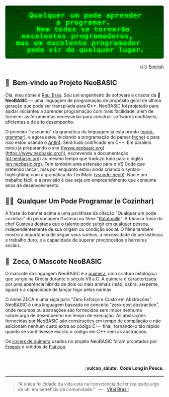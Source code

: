 ![NeoBASIC banner](https://raw.githubusercontent.com/neobasic/.github/main/assets/profile-banner_pt.png)

<p align="right">🇬🇧 <a href="https://github.com/neobasic">English</a></p>

## 🤗&nbsp; Bem-vindo ao Projeto NeoBASIC

Olá, meu nome é [Raul Bras](https://github.com/teknolista). Sou um engenheiro de software e criador da 🔰 **NeoBASIC** — uma linguagem de programação de propósito geral de última geração que pode ser transpilada para **C++**. NeoBASIC foi projetado para ajudar iniciantes a aprender programação com mais facilidade, além de fornecer as ferramentas necessárias para construir softwares confiáveis, eficientes e de alto desempenho.

O primeiro "rascunho" da gramática da linguagem já está pronto ([neob-grammar](https://github.com/neobasic/neob-grammar)), e agora estou iniciando a programação do parser ([ngne](https://github.com/neobasic/ngne)) e para isso estou usando o [Antlr4](https://www.antlr.org/). Será tudo codificado em C++. Em paralelo estou já preparando o site ([www.neobasic.org](https://www.neobasic.org/)), escrevendo a documentação ([pt.neobasic.org](https://pt.neobasic.org/)) ao mesmo tempo que traduzo tudo para o inglês ([en.neobasic.org](https://en.neobasic.org/)). Tem também uma extensão para o VS Code que pretendo lançar, mas por enquanto estou ainda criando o syntax-highlighting com a gramática do TextMate ([vscode-neob](https://github.com/neobasic/vscode-neob)). Não é um trabalho fácil, e a previsão é que seja um empreendimento que consuma anos de desenvolvimento.

## 👨‍🍳&nbsp; Qualquer Um Pode Programar (e Cozinhar)

A frase do banner acima é uma paráfrase da citação "Qualquer um pode cozinhar" do personagem Gusteau no filme "[Ratatouille](https://pt.wikipedia.org/wiki/Ratatouille_(filme))". A famosa frase do chef Gusteau destaca que o talento pode surgir em qualquer pessoa, independentemente de sua origem ou condição social. O filme também mostra a importância de seguir seus sonhos, a necessidade de persistência e trabalho duro, e a capacidade de superar preconceitos e barreiras sociais. 

## 🦁&nbsp; Zeca, O Mascote NeoBASIC

O mascote da linguagem NeoBASIC é a [quimera](https://pt.wikipedia.org/wiki/Quimera), uma criatura mitológica que surgiu na Grécia durante o século VII a.C. A quimera é caracterizada por uma aparência híbrida de dois ou mais animais (leão, cabra, serpente, águia) e a capacidade de lançar fogo pelas narinas.

O nome ZECA é uma sigla para "Zero Esforço e Custo em Abstrações". NeoBASIC é uma linguagem baseada no conceito "zero-cost abstraction", onde recursos ou abstrações são fornecidos sem impor nenhuma sobrecarga de desempenho em tempo de execução. As abstrações fornecidas por NeoBASIC são construções em tempo de compilação e não adicionam nenhum custo extra ao código C++ final, tornando-o tão rápido quanto se você tivesse escrito o código em C++ sem as abstrações.

Os [ícones de quimera](https://www.flaticon.com/free-icon/chimera_477118) usados ​​no projeto NeoBASIC foram projetados por [Freepik](https://www.flaticon.com/authors/freepik) e obtidos de [Flaticon](https://www.flaticon.com/).


<br />

<h4 align="right">:vulcan_salute:&nbsp; Code Long in Peace.</h4>

- - -

> "A única felicidade da vida está na consciência de ter realizado algo de útil em benefício da comunidade." &nbsp; — &nbsp; <a href="https://pt.wikipedia.org/wiki/Vital_Brazil">Vital Brasil</a>
